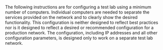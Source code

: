 <Token xmlns:xlink="http://www.w3.org/1999/xlink">The following instructions are for configuring a test lab using a minimum number of computers. Individual computers are needed to separate the services provided on the network and to clearly show the desired functionality. This configuration is neither designed to reflect best practices nor is it designed to reflect a desired or recommended configuration for a production network. The configuration, including IP addresses and all other configuration parameters, is designed only to work on a separate test lab network.</Token>